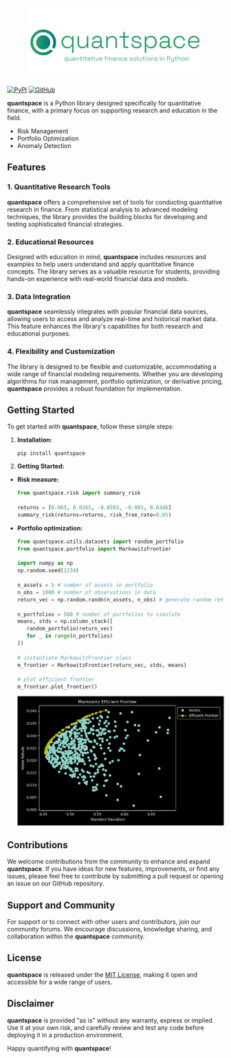<h1 align="center">
<img src="logo.png" width="400">
</h1>

[![PyPI](https://img.shields.io/pypi/v/quantspace)](https://pypi.org/project/quantspace/)
[![GitHub](https://img.shields.io/github/license/quantspaceai/quantspace)](https://github.com/quantspaceai/quantspace/blob/master/LICENSE)

**quantspace** is a Python library designed specifically for quantitative finance, with a primary focus on supporting research and education in the field. 

- Risk Management
- Portfolio Optimization
- Anomaly Detection

## Features

### 1. **Quantitative Research Tools**

**quantspace** offers a comprehensive set of tools for conducting quantitative research in finance. From statistical analysis to advanced modeling techniques, the library provides the building blocks for developing and testing sophisticated financial strategies.

### 2. **Educational Resources**

Designed with education in mind, **quantspace** includes resources and examples to help users understand and apply quantitative finance concepts. The library serves as a valuable resource for students, providing hands-on experience with real-world financial data and models.

### 3. **Data Integration**

**quantspace** seamlessly integrates with popular financial data sources, allowing users to access and analyze real-time and historical market data. This feature enhances the library's capabilities for both research and educational purposes.

### 4. **Flexibility and Customization**

The library is designed to be flexible and customizable, accommodating a wide range of financial modeling requirements. Whether you are developing algorithms for risk management, portfolio optimization, or derivative pricing, **quantspace** provides a robust foundation for implementation.

## Getting Started

To get started with **quantspace**, follow these simple steps:

1. **Installation:**
   ```
   pip install quantspace
   ```

2. **Getting Started:**

- **Risk measure:**
   ```python
   from quantspace.risk import summary_risk

   returns = [0.065, 0.0265, -0.0593, -0.001, 0.0346]
   summary_risk(returns=returns, risk_free_rate=0.05)
   ```

- **Portfolio optimization:**
   ```python
   from quantspace.utils.datasets import random_portfolio
   from quantspace.portfolio import MarkowitzFrontier

   import numpy as np
   np.random.seed(1234)

   n_assets = 5 # number of assets in portfolio
   n_obs = 1000 # number of observations in data
   return_vec = np.random.randn(n_assets, n_obs) # generate random returns for each asset

   n_portfolios = 500 # number of portfolios to simulate
   means, stds = np.column_stack([
      random_portfolio(return_vec) 
      for _ in range(n_portfolios)
   ])

   # instantiate MarkowitzFrontier class
   m_frontier = MarkowitzFrontier(return_vec, stds, means)

   # plot efficient frontier
   m_frontier.plot_frontier()
   ```
   <img src="resources/_examples/markowitz_frontier.png" alt="Markowitz" width="500"/>


## Contributions

We welcome contributions from the community to enhance and expand **quantspace**. If you have ideas for new features, improvements, or find any issues, please feel free to contribute by submitting a pull request or opening an issue on our GitHub repository.

## Support and Community

For support or to connect with other users and contributors, join our community forums. We encourage discussions, knowledge sharing, and collaboration within the **quantspace** community.

## License

**quantspace** is released under the [MIT License](LICENSE), making it open and accessible for a wide range of users.

## Disclaimer

**quantspace** is provided "as is" without any warranty, express or implied. Use it at your own risk, and carefully review and test any code before deploying it in a production environment.

Happy quantifying with **quantspace**!